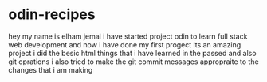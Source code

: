 # odin-recipes
hey my name is elham jemal i have started project odin to learn full stack web development and now i have done my first progect its an amazing project i did the besic html things that i have learned in the passed and also git oprations i also tried to make the git commit messages appropraite to the changes that i am making